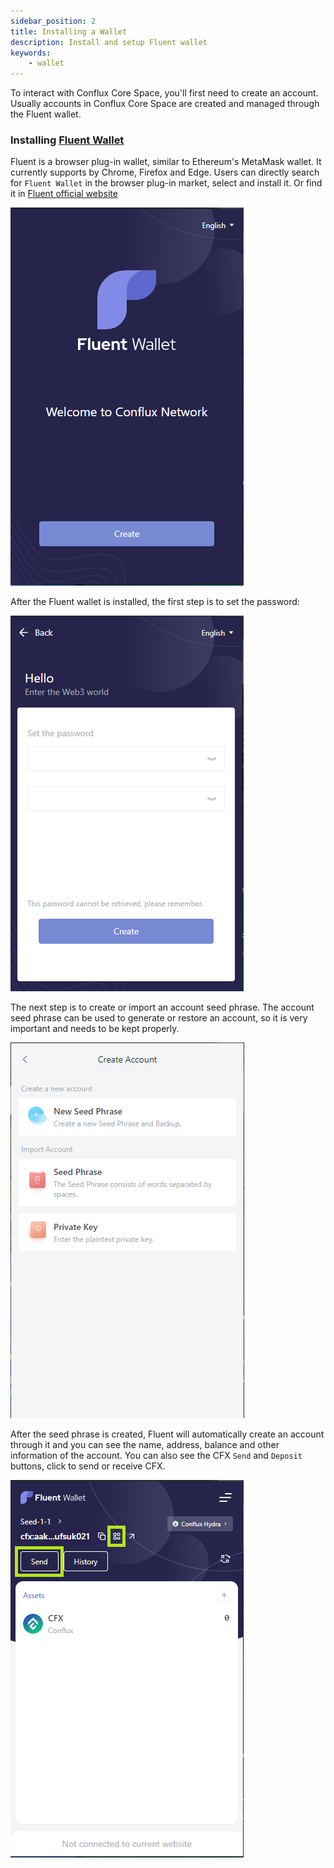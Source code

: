 ```yaml
---
sidebar_position: 2
title: Installing a Wallet
description: Install and setup Fluent wallet
keywords:
    - wallet
---
```


To interact with Conflux Core Space, you'll first need to create an account. Usually accounts in Conflux Core Space are created and managed through the Fluent wallet. 

### Installing [Fluent Wallet](https://fluentwallet.com/)

Fluent is a browser plug-in wallet, similar to Ethereum's MetaMask wallet. It currently supports by Chrome, Firefox and Edge. Users can directly search for `Fluent Wallet` in the browser plug-in market, select and install it. Or find it in [Fluent official website](https://fluentwallet.com/)

![Fluent](./img/Fluent-Create-1)

After the Fluent wallet is installed, the first step is to set the password:

![Fluent](./img/SetPassword-2)

The next step is to create or import an account seed phrase. The account seed phrase can be used to generate or restore an account, so it is very important and needs to be kept properly.

![CreateImportAccount.png](./img/CreateImportAccount-1)

After the seed phrase is created, Fluent will automatically create an account through it and you can see the name, address, balance and other information of the account. You can also see the CFX `Send` and `Deposit` buttons, click to send or receive CFX.

![NewAccount.png](./img/NewAccount)

